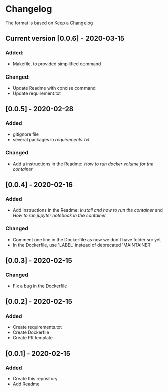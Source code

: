 # Changelog

The format is based on [Keep a Changelog](https://keepachangelog.com/en/1.0.0/)

## Current version [0.0.6] - 2020-03-15

### Added:

- Makefile, to provided simpilified command

### Changed:

- Update Readme with concise command
- Update requirement.txt

## [0.0.5] - 2020-02-28

### Added

- gitignore file
- several packages in _requirements.txt_

### Changed

- Add a instructions in the Readme: _How to run docker volume for the container_

## [0.0.4] - 2020-02-16

### Added

- Add instructions in the Readme: _Install and how to run the container_ and _How to run jupyter notebook in the container_

### Changed

- Comment one line in the Dockerfile as now we don't have folder src yet
- In the Dockerfile, use 'LABEL' instead of deprecated 'MAINTAINER'

## [0.0.3] - 2020-02-15

### Changed

- Fix a bug in the Dockerfile

## [0.0.2] - 2020-02-15

### Added

- Create requirements.txt
- Create Dockerfile
- Create PR template

## [0.0.1] - 2020-02-15

### Added

- Create this repository
- Add Readme
